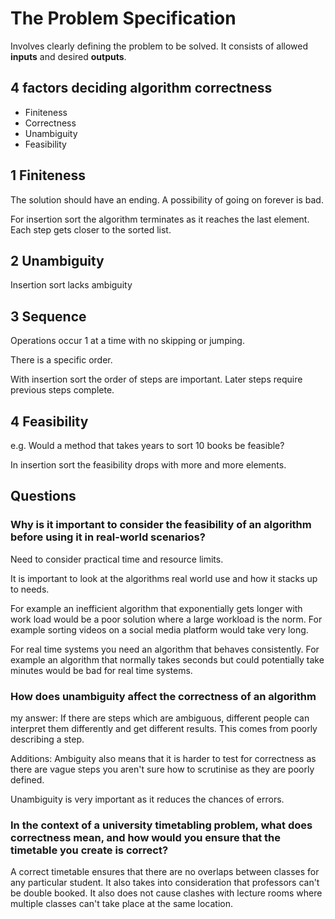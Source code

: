 # The Problem Specification

Involves clearly defining the problem to be solved. It consists of allowed **inputs** and desired **outputs**.

## 4 factors deciding algorithm correctness

- Finiteness
- Correctness
- Unambiguity
- Feasibility

## 1 Finiteness

The solution should have an ending. A possibility of going on forever is bad.

For insertion sort the algorithm terminates as it reaches the last element. Each step gets closer to the sorted list. 

## 2 Unambiguity

Insertion sort lacks ambiguity

## 3 Sequence

Operations occur 1 at a time with no skipping or jumping.

There is a specific order.

With insertion sort the order of steps are important. Later steps require previous steps complete.

## 4 Feasibility

e.g. Would a method that takes years to sort 10 books be feasible?

In insertion sort the feasibility drops with more and more elements.

## Questions 

### Why is it important to consider the feasibility of an algorithm before using it in real-world scenarios?

Need to consider practical time and resource limits.

It is important to look at the algorithms real world use and how it stacks up to needs.

For example an inefficient algorithm that exponentially gets longer with work load would be a poor solution where a large workload is the norm. For example sorting videos on a social media platform would take very long.

For real time systems you need an algorithm that behaves consistently. For example an algorithm that normally takes seconds but could potentially take minutes would be bad for real time systems.

### How does unambiguity affect the correctness of an algorithm

my answer: If there are steps which are ambiguous, different people can interpret them differently and get different results. This comes from poorly describing a step.

Additions: Ambiguity also means that it is harder to test for correctness as there are vague steps you aren't sure how to scrutinise as they are poorly defined.

Unambiguity is very important as it reduces the chances of errors.

### In the context of a university timetabling problem, what does correctness mean, and how would you ensure that the timetable you create is correct?

A correct timetable ensures that there are no overlaps between classes for any particular student. It also takes into consideration that professors can't be double booked. It also does not cause clashes with lecture rooms where multiple classes can't take place at the same location.